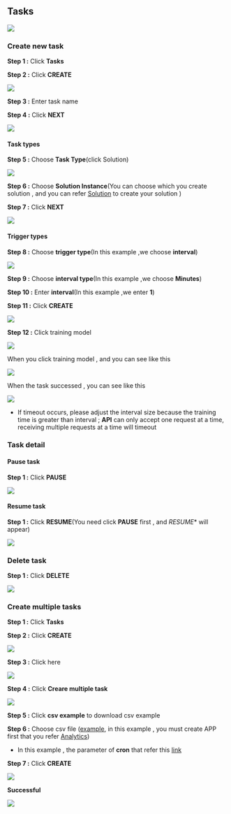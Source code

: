 ## Tasks

![](../_static/images/portal/tasks/default.png)

### Create new task

**Step 1 :** Click **Tasks**

**Step 2 :** Click **CREATE**

![](../_static/images/portal/tasks/task.png)

**Step 3 :** Enter task name

**Step 4 :** Click **NEXT**

![](../_static/images/portal/tasks/task_name.png)

#### Task types

**Step 5 :** Choose **Task Type**(click Solution)

![](../_static/images/portal/tasks/task_type.png)

**Step 6 :** Choose **Solution Instance**(You can choose which you create solution , and you can refer [Solution](https://afs-docs.readthedocs.io/en/latest/portal/workspace.html) to create your solution )

**Step 7 :** Click **NEXT**

![](../_static/images/portal/tasks/task_solution.png)

#### Trigger types

**Step 8 :** Choose **trigger type**(In this example ,we choose **interval**)

![](../_static/images/portal/tasks/task_trigger_1.png)

**Step 9 :** Choose **interval type**(In this example ,we choose **Minutes**)

**Step 10 :** Enter **interval**(In this example ,we enter **1**)

**Step 11 :** Click **CREATE**

![](../_static/images/portal/tasks/task_trigger_2.png)



**Step 12 :** Click training model

![](../_static/images/portal/tasks/task_create_success.png)

When you click training model , and you can see like this

![](../_static/images/portal/tasks/goto_task.png)

When the task successed , you can see like this

![](../_static/images/portal/tasks/task_run_successful.png)

* If timeout occurs, please adjust the interval size because the training time is greater than interval ; **API** can only accept one request at a time, receiving multiple requests at a time will timeout

### Task detail

#### Pause task
**Step 1 :** Click **PAUSE**

![](../_static/images/portal/tasks/task_pause.png)

#### Resume task

**Step 1 :** Click **RESUME**(You need click **PAUSE** first , and *RESUME** 
will appear)

![](../_static/images/portal/tasks/task_resume.png)


### Delete task

**Step 1 :** Click **DELETE**

![](../_static/images/portal/tasks/task_delete.png)


### Create multiple tasks

**Step 1 :** Click **Tasks**

**Step 2 :** Click **CREATE**

![](../_static/images/portal/tasks/task.png)

**Step 3 :** Click here

![](../_static/images/portal/tasks/multitask_create_1.png)

**Step 4 :** Click **Creare multiple task**

![](../_static/images/portal/tasks/multitask_create_2.png)

**Step 5 :** Click **csv example** to download csv example

**Step 6 :** Choose csv file ([example](https://github.com/chenjr0719/AFS-docs/blob/master/docs/_static/images/portal/tasks/multiple_task_example.csv), in this example , you must create APP first that you refer [Analytics](https://afs-docs.readthedocs.io/en/latest/portal/workspace.html#analytics))

* In this example , the parameter of **cron** that refer this [link](http://www.adminschoice.com/crontab-quick-reference) 

**Step 7 :** Click **CREATE**

![](../_static/images/portal/tasks/multitask_create_3.png)

**Successful**

![](../_static/images/portal/tasks/multitask_successful.png)









